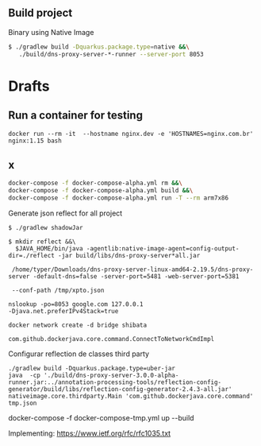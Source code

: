 ## Build project

Binary using Native Image
```bash
$ ./gradlew build -Dquarkus.package.type=native &&\
   ./build/dns-proxy-server-*-runner --server-port 8053
```

# Drafts

## Run a container  for testing

```
docker run --rm -it  --hostname nginx.dev -e 'HOSTNAMES=nginx.com.br' nginx:1.15 bash
```
## x
```bash
docker-compose -f docker-compose-alpha.yml rm &&\
docker-compose -f docker-compose-alpha.yml build &&\
docker-compose -f docker-compose-alpha.yml run -T --rm arm7x86
```

Generate json reflect for all project 

```
$ ./gradlew shadowJar

$ mkdir reflect &&\
  $JAVA_HOME/bin/java -agentlib:native-image-agent=config-output-dir=./reflect -jar build/libs/dns-proxy-server*all.jar

 /home/typer/Downloads/dns-proxy-server-linux-amd64-2.19.5/dns-proxy-server -default-dns=false -server-port=5481 -web-server-port=5381 
 
 --conf-path /tmp/xpto.json

```


```
nslookup -po=8053 google.com 127.0.0.1
-Djava.net.preferIPv4Stack=true

docker network create -d bridge shibata

com.github.dockerjava.core.command.ConnectToNetworkCmdImpl
```

Configurar reflection de classes third party
```
./gradlew build -Dquarkus.package.type=uber-jar
java  -cp './build/dns-proxy-server-3.0.0-alpha-runner.jar:../annotation-processing-tools/reflection-config-generator/build/libs/reflection-config-generator-2.4.3-all.jar' nativeimage.core.thirdparty.Main 'com.github.dockerjava.core.command' tmp.json

```


docker-compose -f docker-compose-tmp.yml up --build


Implementing: https://www.ietf.org/rfc/rfc1035.txt 

